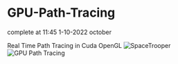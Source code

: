 # GPU-Path-Tracing

complete at 11:45 1-10-2022 october

Real Time Path Tracing in Cuda OpenGL
![SpaceTrooper](https://user-images.githubusercontent.com/93391908/194069016-d3aa3d6a-3052-4978-a5a1-583bfbe6b1ae.png)
![GPU Path Tracing](https://user-images.githubusercontent.com/93391908/193448901-c926bd0e-a417-4127-8df1-39826331a41f.png)

